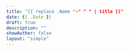 ```yaml
---
title: "{{ replace .Name "-" " " | title }}"
date: {{ .Date }}
draft: true
description: ""
showAuthor: false
layout: "simple"
---
```

